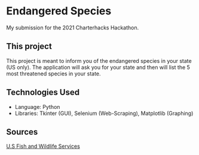 # Endangered Species
My submission for the 2021 Charterhacks Hackathon.

## This project
This project is meant to inform you of the endangered species in your state (US only). The application will ask you for your state and then will list the  5 most threatened species in your state. 

## Technologies Used
* Language: Python
* Libraries: Tkinter (GUI), Selenium (Web-Scraping), Matplotlib (Graphing)

## Sources
[U.S Fish and Wildlife Services](https://www.fws.gov/endangered/)
